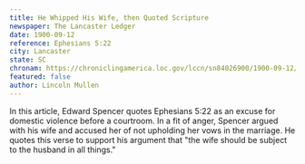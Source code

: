 ```yaml
---
title: He Whipped His Wife, then Quoted Scripture
newspaper: The Lancaster Ledger
date: 1900-09-12
reference: Ephesians 5:22
city: Lancaster
state: SC
chronam: https://chroniclingamerica.loc.gov/lccn/sn84026900/1900-09-12/ed-1/seq-1/#words=wives+submit+yourselves+unto+own+husbands+unto+lord
featured: false
author: Lincoln Mullen
---
```



In this article, Edward Spencer quotes Ephesians 5:22 as an excuse for domestic violence before a courtroom. In a fit of anger, Spencer argued with his wife and accused her of not upholding her vows in the marriage. He quotes this verse to support his argument that "the wife should be subject to the husband in all things." 
